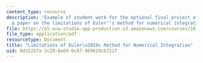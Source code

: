 ```yaml
---
content_type: resource
description: 'Example of student work for the optional final project of the course:
  a paper on the limitations of Euler''s method for numerical integration.'
file: https://ol-ocw-studio-app-production.s3.amazonaws.com/courses/18-034-honors-differential-equations-spring-2009/0d32257a3c298e690c67469629cb7227_MIT18_034s09_proj02_eulerl.pdf
file_type: application/pdf
resourcetype: Document
title: "Limitations of Euler\u2019s Method for Numerical Integration"
uid: 0d32257a-3c29-8e69-0c67-469629cb7227
---
```

